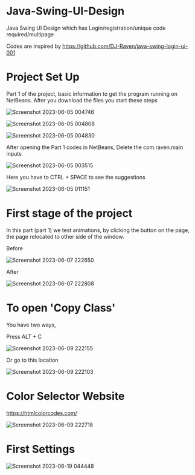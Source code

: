 # Java-Swing-UI-Design
Java Swing UI Design which has Login/registration/unique code required/multipage

Codes are inspired by https://github.com/DJ-Raven/java-swing-login-ui-001


# Project Set Up
Part 1 of the project, basic information to get the program running on NetBeans.
After you download the files you start these steps

![Screenshot 2023-06-05 004746](https://github.com/RezzaMir/Java-Swing-UI-Design/assets/102126445/41b26ff1-cb06-4f82-9b6f-4d581d9c0a68)

![Screenshot 2023-06-05 004808](https://github.com/RezzaMir/Java-Swing-UI-Design/assets/102126445/2b607b00-0984-495d-8d62-1a2e2e7b5f0f)

![Screenshot 2023-06-05 004830](https://github.com/RezzaMir/Java-Swing-UI-Design/assets/102126445/01e62676-2d7e-48bf-b0fb-9ad77ea50465)


After opening the Part 1 codes in NetBeans, Delete the com.raven.main inputs

![Screenshot 2023-06-05 003515](https://github.com/RezzaMir/Java-Swing-UI-Design/assets/102126445/5d7968b9-0321-4876-91ad-32a2e68b9642)

Here you have to CTRL + SPACE to see the suggestions

![Screenshot 2023-06-05 011151](https://github.com/RezzaMir/Java-Swing-UI-Design/assets/102126445/e2992f42-f3d6-4e2e-88cd-ac24950f4e64)

# First stage of the project
In this part (part 1) we test animations, by clicking the button on the page, the page relocated to other side of the window.

Before

![Screenshot 2023-06-07 222650](https://github.com/RezzaMir/Java-Swing-UI-Design/assets/102126445/4b3fe708-2262-4b7a-b4bd-ccf65de875ce)

After

![Screenshot 2023-06-07 222808](https://github.com/RezzaMir/Java-Swing-UI-Design/assets/102126445/10d4d075-70b9-4cf3-824d-96f9a17ec5b4)

# To open 'Copy Class'
You have two ways,

Press ALT + C 

![Screenshot 2023-06-09 222155](https://github.com/RezzaMir/Java-Swing-UI-Design/assets/102126445/bc72bbb1-2755-4ef2-a0ac-f8503b1c6737)

Or go to this location

![Screenshot 2023-06-09 222103](https://github.com/RezzaMir/Java-Swing-UI-Design/assets/102126445/c610e18e-9348-4c90-9342-49e230c6ca8a)

# Color Selector Website
https://htmlcolorcodes.com/

![Screenshot 2023-06-09 222718](https://github.com/RezzaMir/Java-Swing-UI-Design/assets/102126445/588bfa7a-a965-4ea1-8e13-d53cc9b51392)

# First Settings
![Screenshot 2023-06-19 044448](https://github.com/RezzaMir/Java-Swing-UI-Design/assets/102126445/fb0e656e-c9e4-47be-98eb-641ffa8712e1)

